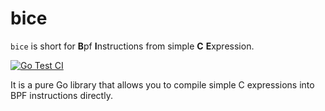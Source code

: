 # bice

`bice` is short for **B**pf **I**nstructions from simple **C** **E**xpression.

[![Go Test CI](https://github.com/leonhwangprojects/bice/actions/workflows/go.yml/badge.svg)](https://github.com/leonhwangprojects/bice/actions/workflows/go.yml)

It is a pure Go library that allows you to compile simple C expressions into BPF instructions directly.
